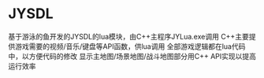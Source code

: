 # JYSDL

基于游泳的鱼开发的JYSDL的lua模块，由C++主程序JYLua.exe调用
C++主要提供游戏需要的视频/音乐/键盘等API函数，供lua调用
全部游戏逻辑都在lua代码中，以方便代码的修改
显示主地图/场景地图/战斗地图部分用C++ API实现以提高运行效率
